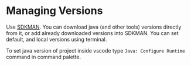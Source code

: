 # Managing Versions

Use [SDKMAN](https://sdkman.io/install). You can download java (and other tools) versions directly from it, or add already downloaded versions into SDKMAN. You can set default, and local versions using terminal.

To set java version of project inside vscode type `Java: Configure Runtime` command in command palette.

